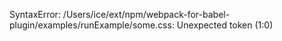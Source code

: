 
SyntaxError: /Users/ice/ext/npm/webpack-for-babel-plugin/examples/runExample/some.css: Unexpected token (1:0)
